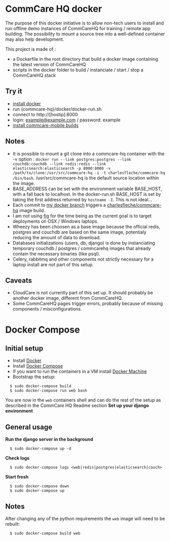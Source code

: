 CommCare HQ docker
==================

The purpose of this docker initiative is to allow non-tech users to install and run offline demo instances of CommCareHQ for training / remote app building. The possibility to mount a source tree into a well-defined container may also help development.

This project is made of :

* a Dockerfile in the root directory that build a docker image containing the latest version of CommCareHQ
* scripts in the docker folder to build / instanciate / start / stop a CommCareHQ stack


Try it
------

* [install docker](http://docs.docker.com/installation)
* run {commcare-hq}/docker/docker-run.sh
* connect to http://[hostip]:8000
* login: example@example.com / password: example
* [install commcare-mobile builds](https://github.com/dimagi/commcare-hq/tree/master/corehq/apps/builds)


Notes
-----

* It is possible to mount a git clone into a commcare-hq container with the -v option : `docker run --link postgres:postgres --link couchdb:couchdb --link redis:redis --link elasticsearch:elasticsearch -p 8000:8000 -v /path/to/clone:/usr/src/commcare-hq -i -t charlesfleche/commcare-hq /bin/bash`. /usr/src/commcare-hq is the default source location within the image.
* BASE_ADDRESS can be set with the environment variable BASE_HOST, with a fall back to localhost. In the docker-run.sh BASE_HOST is set by taking the first address returned by `hostname -I`. This is not ideal…
* Each commit to [my docker branch](https://github.com/charlesfleche/commcare-hq/tree/docker) triggers a [charlesfleche/commcare-hq](https://registry.hub.docker.com/u/charlesfleche/commcare-hq/) image build.
* I am not using [fig](http://www.fig.sh/) for the time being as the current goal is to target deployments on OSX / Windows laptops.
* Wheezy has been choosen as a base image because the official redis, postgres and couchdb are based on the same image, potentialy reducing the amount of data to download.
* Databases initializations (users, db, django) is done by instanciating temporary couchdb / postgres / commcarehq images that already contain the necessary binaries (like psql).
* Celery, rabbitmq and other components not strictly necessary for a laptop install are not part of this setup.


Caveats
-------

* CloudCare is not currently part of this set up. It should probably be another docker image, different from CommCareHQ.
* Some CommCareHQ pages trigger errors, probably because of missing components / misconfigurations.


Docker Compose
==============

Initial setup
-------------
* Install [Docker](http://docs.docker.com/installation)
* Install [Docker Compose](https://docs.docker.com/compose/install/)
* If you want to run the containers in a VM install [Docker Machine](https://docs.docker.com/machine/install-machine/)
* Bootstrap the setup:

```
  $ sudo docker-compose build
  $ sudo docker-compose run web bash
```

You are now in the `web` containers shell and can do the rest of the setup
as described in the CommCare HQ Readme section **Set up your django environment**

General usage
-------------
**Run the django server in the background**

```
  $ sudo docker-compose up -d
```

**Check logs**

```
  $ sudo docker-compose logs <web|redis|postgres|elasticsearch|couch>
```

**Start fresh**

```
  $ sudo docker-compose down
  $ sudo docker-compose up
```

Notes
-----
After changing any of the python requirements the `web` image will need to be rebuilt:

```
  $ sudo docker-compose build web
```
